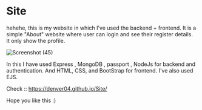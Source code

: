 # Site

hehehe, this is my website in which I've used the backend + frontend. It is a simple "About" website where user can login and see their register details. It only show the profile.

 ![Screenshot (45)](https://user-images.githubusercontent.com/87076425/150773606-24e39f7f-fa9c-4b70-b5a4-47b48f1cb837.png)

 
In this I have used Express , MongoDB , passport , NodeJs for backend and authentication. And HTML, CSS, and BootStrap for frontend. I've also used EJS.

Check :: https://denver04.github.io/Site/

Hope you like this :)
